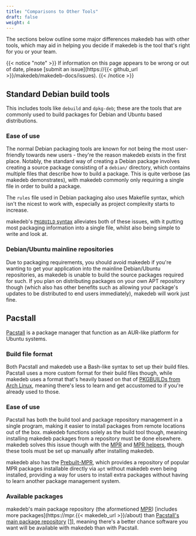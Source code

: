 ```yaml
---
title: "Comparisons to Other Tools"
draft: false
weight: 4
---
```


The sections below outline some major differences makedeb has with other tools, which may aid in helping you decide if makedeb is the tool that's right for you or your team.

{{< notice "note" >}}
If information on this page appears to be wrong or out of date, please [submit an issue](https://{{< github_url >}}/makedeb/makedeb-docs/issues).
{{< /notice >}}

## Standard Debian build tools
This includes tools like `debuild` and `dpkg-deb`; these are the tools that are commonly used to build packages for Debian and Ubuntu based distributions.

### Ease of use
The normal Debian packaging tools are known for not being the most user-friendly towards new users - they're the reason makedeb exists in the first place. Notably, the standard way of creating a Debian package involves creating a source package consisting of a `debian/` directory, which contains multiple files that describe how to build a package. This is quite verbose (as makedeb demonstrates), with makedeb commonly only requiring a single file in order to build a package.


The `rules` file used in Debian packaging also uses Makefile syntax, which isn't the nicest to work with, especially as project complexity starts to increase.

makedeb's [`PKGBUILD` syntax](/makedeb/pkgbuild-syntax) alleviates both of these issues, with it putting most packaging information into a single file, whilst also being simple to write and look at.

### Debian/Ubuntu mainline repositories
Due to packaging requirements, you should avoid makedeb if you're wanting to get your application into the mainline Debian/Ubuntu repositories, as makedeb is unable to build the source packages required for such. If you plan on distributing packages on your own APT repository though (which also has other benefits such as allowing your package's updates to be distributed to end users immediately), makedeb will work just fine.

## Pacstall
[Pacstall](https://pacstall.dev) is a package manager that function as an AUR-like platform for Ubuntu systems.

### Build file format
Both Pacstall and makedeb use a Bash-like syntax to set up their build files. Pacstall uses a more custom format for their build files though, while makedeb uses a format that's heavily based on that of [PKGBUILDs from Arch Linux](/makedeb/pkgbuild-syntax), meaning there's less to learn and get accustomed to if you're already used to those.

### Ease of use
Pacstall has both the build tool and package repository management in a single program, making it easier to install packages from remote locations out of the box. makedeb functions solely as the build tool though, meaning installing makedeb packages from a repository must be done elsewhere. makedeb solves this issue though with the [MPR](/using-the-mpr) and [MPR helpers](/using-the-mpr/list-of-mpr-helpers), though these tools must be set up manually after installing makedeb.

makedeb also has the [Prebuilt-MPR](/prebuilt-mpr), which provides a repository of popular MPR packages installable directly via `apt` without makedeb even being installed, providing a way for users to install extra packages without having to learn another package management system.

### Available packages
makedeb's main package repository (the aformetioned [MPR](/using-the-mpr)) [includes more packages](https://mpr.{{< makedeb_url >}}/about) than [Pacstall's main package repository](https://github.com/pacstall/pacstall-programs) [[1](https://github.com/pacstall/pacstall-programs/blob/master/packagelist)], meaning there's a better chance software you want will be available with makedeb than with Pacstall.
